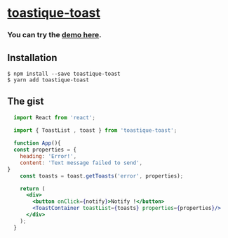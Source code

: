 # [toastique-toast](https://www.npmjs.com/package/toastique-toast)

### You can try the [demo here](https://toastique.netlify.app/?path=/story/toast--default).

## Installation

```
$ npm install --save toastique-toast
$ yarn add toastique-toast
```


## The gist

```jsx
  import React from 'react';

  import { ToastList , toast } from 'toastique-toast';
  
  function App(){
  const properties = {
    heading: 'Error!',
    content: 'Text message failed to send',
}
    const toasts = toast.getToasts('error', properties);

    return (
      <div>
        <button onClick={notify}>Notify !</button>
        <ToastContainer toastList={toasts} properties={properties}/>
      </div>
    );
  }
```
